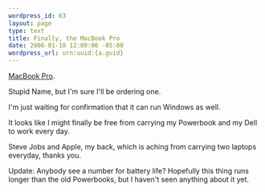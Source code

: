 ```yaml
--- 
wordpress_id: 63
layout: page
type: text
title: Finally, the MacBook Pro
date: 2006-01-10 12:09:00 -05:00
wordpress_url: urn:uuid:{a.guid}
---
```

<p><a href="http://www.apple.com/macbookpro/" title="MacBook Pro">MacBook Pro</a>.  </p>

<p>Stupid Name, but I'm sure I'll be ordering one.  </p>

<p>I'm just waiting for confirmation that it can run Windows as well.  </p>

<p>It looks like I might finally be free from carrying my Powerbook and my Dell to work every day.</p>

<p>Steve Jobs and Apple, my back, which is aching from carrying two laptops everyday, thanks you.</p>

<p>Update:  Anybody see a number for battery life?  Hopefully this thing runs longer than the old Powerbooks, but I haven't seen anything about it yet.</p>
